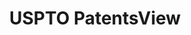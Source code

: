 ---
bigquery: https://console.cloud.google.com/bigquery?p=patents-public-data&d=patentsview&page=dataset
citation: Attribution should be given to PatentsView for use, distribution, or derivative
  works.
code: https://github.com/CSSIP-AIR/PatentsView-Code-Snippets/
contributors: USPTO
cost: None
description: 'PatentsView includes US patent data including raw data (summaries, applications,
  pregrant applications), disambugations of inventors and assignees, and inventor
  gender estimates.  Also foreign priority data, # of figures and sheets, and government
  interest statements.'
documentation: https://patentsview.org/query/builder-faqs
last_edit: Mon, 04 Apr 2022 19:02:57 GMT
location: https://patentsview.org/
maintained_by: USPTO
record_creation_timestamp: 12/2/2020 17:20:46
schema_fields: '[''title'', ''patent_id'', ''disamb_inventor_id_20190312'', ''rule_47'',
  ''mainclass_id'', ''name'', ''ipc_version_indicator'', ''city'', ''category_id'',
  ''sector_title'', ''subgroup_id'', ''reldocno'', ''classification_level'', ''_371_date'',
  ''male_flag'', ''num_figures'', ''num_claims'', ''rel_id'', ''state'', ''exemplary'',
  ''disamb_inventor_id_20201229'', ''longitude'', ''latlong'', ''section'', ''f102_date'',
  ''disamb_assignee_id_20200630'', ''lapse_of_patent'', ''subclass_id'', ''disamb_assignee_id_20190820'',
  ''disamb_inventor_id_20170307'', ''action_date'', ''type'', ''term_extension'',
  ''subgroup'', ''organization_id'', ''name_last'', ''disamb_inventor_id_20200929'',
  ''disamb_inventor_id_20181127'', ''location_id'', ''filename'', ''field_title'',
  ''dependent'', ''inventor_id'', ''disamb_inventor_id_20190820'', ''designation'',
  ''ipc_class'', ''rawassignee_id'', ''disamb_assignee_id_20181127'', ''sequence'',
  ''organization'', ''doc_type'', ''country'', ''relkind'', ''role'', ''classification_value'',
  ''subcategory_id'', ''rawlocation_id'', ''num_sheets'', ''variety'', ''fname'',
  ''disclaimer_date'', ''disamb_assignee_id_20191008'', ''text'', ''subclass'', ''level_one'',
  ''citation_id'', ''category'', ''disamb_inventor_id_20170808'', ''assignee_id'',
  ''num'', ''name_first'', ''f371_date'', ''county_fips'', ''disamb_assignee_id_20191231'',
  ''term_disclaimer'', ''section_id'', ''length'', ''symbol_position'', ''county'',
  ''male'', ''attribution_status'', ''id'', ''doctype'', ''subsection_id'', ''lname'',
  ''date'', ''lawyer_id'', ''disamb_inventor_id_20171003'', ''disamb_assignee_id_20190312'',
  ''disamb_assignee_id_20200929'', ''publication_number'', ''disamb_inventor_id_20191231'',
  ''disamb_inventor_id_20200331'', ''level_three'', ''disamb_assignee_id_20200331'',
  ''latitude'', ''latin_name'', ''main_group'', ''uuid'', ''abstract'', ''rawinventor_id'',
  ''series_code'', ''contract_award_number'', ''kind'', ''term_grant'', ''disamb_inventor_id_20191008'',
  ''state_fips'', ''field_id'', ''country_transformed'', ''status'', ''application_id'',
  ''applicant_type'', ''group'', ''_102_date'', ''deceased'', ''number'', ''group_id'',
  ''level_two'', ''disamb_inventor_id_20171226'', ''classification_data_source'',
  ''classification_status'', ''disamb_inventor_id_20180528'', ''gi_statement'', ''withdrawn'',
  ''disamb_inventor_id_20200630'']'
shortname: patentsview
tags:
- disambiguation
- United States
- gender
terms_of_use: Creative Commons Attribution 4.0 International License.
timeframe: 1963-1999
title: USPTO PatentsView
uuid: cf1780b1-e265-4e49-8d1d-83b9cfe0fd9a
---